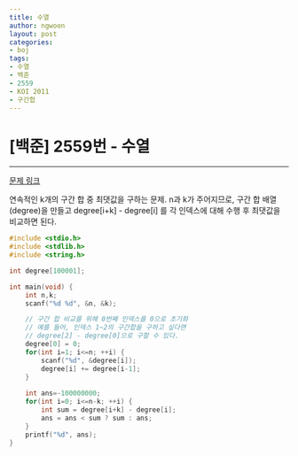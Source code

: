 ```yaml
---
title: 수열
author: ngwoon
layout: post
categories:
- boj
tags:
- 수열
- 백준
- 2559
- KOI 2011
- 구간합
---
```


# [백준] 2559번 - 수열
- - -

[문제 링크](https://www.acmicpc.net/problem/2559)

연속적인 k개의 구간 합 중 최댓값을 구하는 문제.
n과 k가 주어지므로, 구간 합 배열(degree)을 만들고 degree[i+k] - degree[i] 를 각 인덱스에 대해 수행 후 최댓값을 비교하면 된다.

```c
#include <stdio.h>
#include <stdlib.h>
#include <string.h>

int degree[100001];

int main(void) {
    int n,k;
    scanf("%d %d", &n, &k);

    // 구간 합 비교를 위해 0번째 인덱스를 0으로 초기화
    // 예를 들어, 인덱스 1~2의 구간합을 구하고 싶다면
    // degree[2] - degree[0]으로 구할 수 있다.
    degree[0] = 0;
    for(int i=1; i<=n; ++i) {
        scanf("%d", &degree[i]);
        degree[i] += degree[i-1];
    }
    
    int ans=-100000000;
    for(int i=0; i<=n-k; ++i) {
        int sum = degree[i+k] - degree[i];
        ans = ans < sum ? sum : ans;
    }
    printf("%d", ans);
}
```
